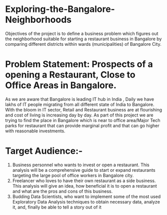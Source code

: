 # Exploring-the-Bangalore-Neighborhoods
Objectives of the project  is to define a business problem which figures out the neighborhood  suitable for starting a restaurant business in Bangalore by comparing  different districts within wards (municipalities) of Bangalore City.

# Problem Statement: Prospects of a opening a Restaurant, Close to Office Areas in Bangalore.
As we are aware that Bangalore is leading IT hub in India , Daily we have lakhs of IT people migrating from all different state of India to Bangalore.
With the bloom in IT sector, Retail and Restaurant business are at flourishing and cost of living is increasing day by day. 
As part of this project we are trying to find the place in Bangalore which is near to office area/Major Tech parks for restaurant that can provide marginal profit and that can go higher with reasonable investments.

# Target Audience:-
1. Business personnel who wants to invest or open a restaurant. This analysis will be a comprehensive guide to start or expand restaurants targeting the large pool of office workers in Bangalore city.
2. Freelancer who loves to have their own restaurant as a side business. This analysis will give an idea, how beneficial it is to open a restaurant and what are the pros and cons of this business.
3. Budding Data Scientists, who want to implement some of the most used Exploratory Data Analysis techniques to obtain necessary data, analyze it, and, finally be able to tell a story out of it

